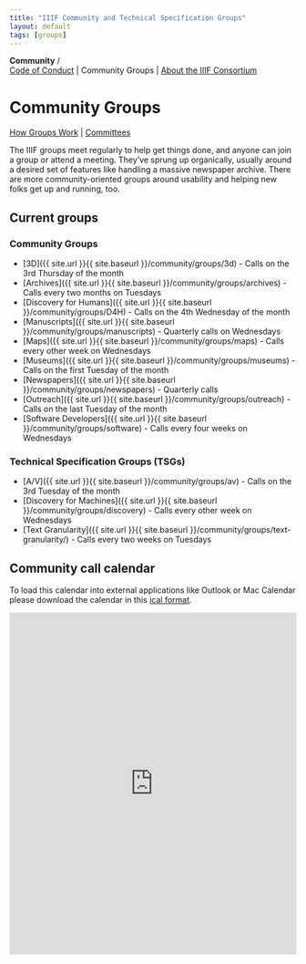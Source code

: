 ```yaml
---
title: "IIIF Community and Technical Specification Groups"
layout: default
tags: [groups]
---
```



**Community** /  \
<span style="text-decoration:underline;">Code of Conduct</span> | Community Groups | <span style="text-decoration:underline;">About the IIIF Consortium</span>


# Community Groups

<span style="text-decoration:underline;">How Groups Work</span> | <span style="text-decoration:underline;">Committees</span>

The IIIF groups meet regularly to help get things done, and anyone can join a group or attend a meeting. They’ve sprung up organically, usually around a desired set of features like handling a massive newspaper archive. There are more community-oriented groups around usability and helping new folks get up and running, too.

## Current groups

### Community Groups
  *   [3D]({{ site.url }}{{ site.baseurl }}/community/groups/3d) - Calls on the 3rd Thursday of the month
  *   [Archives]({{ site.url }}{{ site.baseurl }}/community/groups/archives) - Calls every two months on Tuesdays
  *   [Discovery for Humans]({{ site.url }}{{ site.baseurl }}/community/groups/D4H) - Calls on the 4th Wednesday of the month
  *   [Manuscripts]({{ site.url }}{{ site.baseurl }}/community/groups/manuscripts) - Quarterly calls on Wednesdays
  *   [Maps]({{ site.url }}{{ site.baseurl }}/community/groups/maps) - Calls every other week on Wednesdays
  *   [Museums]({{ site.url }}{{ site.baseurl }}/community/groups/museums) - Calls on the first Tuesday of the month
  *   [Newspapers]({{ site.url }}{{ site.baseurl }}/community/groups/newspapers) - Quarterly calls
  *   [Outreach]({{ site.url }}{{ site.baseurl }}/community/groups/outreach) - Calls on the last Tuesday of the month
  *   [Software Developers]({{ site.url }}{{ site.baseurl }}/community/groups/software) - Calls every four weeks on Wednesdays

### Technical Specification Groups (TSGs)
  *   [A/V]({{ site.url }}{{ site.baseurl }}/community/groups/av) - Calls on the 3rd Tuesday of the month
  *   [Discovery for Machines]({{ site.url }}{{ site.baseurl }}/community/groups/discovery) - Calls every other week on Wednesdays
  *   [Text Granularity]({{ site.url }}{{ site.baseurl }}/community/groups/text-granularity/) - Calls every two weeks on Tuesdays

## Community call calendar

To load this calendar into external applications like Outlook or Mac Calendar please download the calendar in this [ical format](https://calendar.google.com/calendar/ical/1hnm5h86n94ore0vnoo188ter8%40group.calendar.google.com/public/basic.ics).

<iframe src="https://calendar.google.com/calendar/embed?title=IIIF%20Community%20Calendar%20%28Eastern%20Time%29&amp;showPrint=0&amp;height=600&amp;wkst=1&amp;bgcolor=%23ffffff&amp;src=1hnm5h86n94ore0vnoo188ter8%40group.calendar.google.com&amp;color=%23865A5A&amp;ctz=America%2FNew_York" style="border-width:0; overflow:hidden; border: none;" width="100%" height="600"></iframe>
